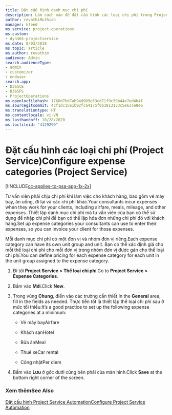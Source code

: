 ```yaml
---
title: Đặt cấu hình danh mục chi phí
description: Làm cách nào để đặt cấu hình các loại chi phí trong Project Service
author: revathiMuthiah
manager: kfend
ms.service: project-operations
ms.custom:
- dyn365-projectservice
ms.date: 8/03/2018
ms.topic: article
ms.author: revathim
audience: Admin
search.audienceType:
- admin
- customizer
- enduser
search.app:
- D365CE
- D365PS
- ProjectOperations
ms.openlocfilehash: 1768d7bd7ab94d909e53cd71f9c39b44e7ed4b4f
ms.sourcegitcommit: 4cf1dc1561b92fca4175f0b3813133c5e63ce8e6
ms.translationtype: HT
ms.contentlocale: vi-VN
ms.lasthandoff: 10/28/2020
ms.locfileid: "4129299"
---
```

# <a name="configure-expense-categories-project-service"></a><span data-ttu-id="6b155-103">Đặt cấu hình các loại chi phí (Project Service)</span><span class="sxs-lookup"><span data-stu-id="6b155-103">Configure expense categories (Project Service)</span></span>

[!INCLUDE[cc-applies-to-psa-app-1x-2x](../includes/cc-applies-to-psa-app-1x-2x.md)]

<span data-ttu-id="6b155-104">Tư vấn viên phải chịu chi phí khi làm việc cho khách hàng, bao gồm vé máy bay, ăn uống, đi lại và các chi phí khác.</span><span class="sxs-lookup"><span data-stu-id="6b155-104">Your consultants incur expenses when they work for your clients, including airfare, meals, mileage, and other expenses.</span></span> <span data-ttu-id="6b155-105">Thiết lập danh mục chi phí mà tư vấn viên của bạn có thể sử dụng để nhập chi phí để bạn có thể lập hóa đơn những chi phí đó với khách hàng.</span><span class="sxs-lookup"><span data-stu-id="6b155-105">Set up expense categories your consultants can use to enter their expenses, so you can invoice your client for those expenses.</span></span>  
  
<span data-ttu-id="6b155-106">Mỗi danh mục chi phí có một đơn vị và nhóm đơn vị riêng.</span><span class="sxs-lookup"><span data-stu-id="6b155-106">Each expense category can have its own unit group and unit.</span></span> <span data-ttu-id="6b155-107">Bạn có thể xác định giá cho mỗi thể loại chi phí cho mỗi đơn vị trong nhóm đơn vị được gán cho thể loại chi phí.</span><span class="sxs-lookup"><span data-stu-id="6b155-107">You can define pricing for each expense category for each unit in the unit group assigned to the expense category.</span></span>  
  
1.  <span data-ttu-id="6b155-108">Đi tới **Project Service > Thể loại chi phí**.</span><span class="sxs-lookup"><span data-stu-id="6b155-108">Go to **Project Service > Expense Categories**.</span></span>  
  
2.  <span data-ttu-id="6b155-109">Bấm vào **Mới**.</span><span class="sxs-lookup"><span data-stu-id="6b155-109">Click **New**.</span></span>  
  
3.  <span data-ttu-id="6b155-110">Trong vùng **Chung**, điền vào các trường cần thiết.</span><span class="sxs-lookup"><span data-stu-id="6b155-110">In the **General** area, fill in the fields as needed.</span></span> <span data-ttu-id="6b155-111">Thực tiễn tốt là thiết lập thể loại chi phí sau ở mức tối thiểu:</span><span class="sxs-lookup"><span data-stu-id="6b155-111">It’s a good practice to set up the following expense categories at a minimum:</span></span>  
  
    -   <span data-ttu-id="6b155-112">Vé máy bay</span><span class="sxs-lookup"><span data-stu-id="6b155-112">Airfare</span></span>  
  
    -   <span data-ttu-id="6b155-113">Khách sạn</span><span class="sxs-lookup"><span data-stu-id="6b155-113">Hotel</span></span>  
  
    -   <span data-ttu-id="6b155-114">Bữa ăn</span><span class="sxs-lookup"><span data-stu-id="6b155-114">Meal</span></span>  
  
    -   <span data-ttu-id="6b155-115">Thuê xe</span><span class="sxs-lookup"><span data-stu-id="6b155-115">Car rental</span></span>  
  
    -   <span data-ttu-id="6b155-116">Công nhật</span><span class="sxs-lookup"><span data-stu-id="6b155-116">Per diem</span></span>  
  
4.  <span data-ttu-id="6b155-117">Bấm vào **Lưu** ở góc dưới cùng bên phải của màn hình.</span><span class="sxs-lookup"><span data-stu-id="6b155-117">Click **Save** at the bottom right corner of the screen.</span></span>  
  
### <a name="see-also"></a><span data-ttu-id="6b155-118">Xem thêm</span><span class="sxs-lookup"><span data-stu-id="6b155-118">See Also</span></span>  
 [<span data-ttu-id="6b155-119">Đặt cấu hình Project Service Automation</span><span class="sxs-lookup"><span data-stu-id="6b155-119">Configure Project Service Automation</span></span>](../psa/configure.md)
